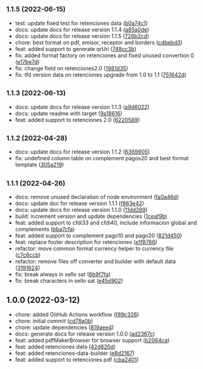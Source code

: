 ## <small>1.1.5 (2022-06-15)</small>

* test: update fixed test for retenciones data ([b0a74c1](https://github.com/nodecfdi/cfdi-to-pdf/commit/b0a74c1))
* docs: update docs for release version 1.1.4 ([a85a0de](https://github.com/nodecfdi/cfdi-to-pdf/commit/a85a0de))
* docs: update docs for release version 1.1.5 ([726b2cd](https://github.com/nodecfdi/cfdi-to-pdf/commit/726b2cd))
* chore: best format on pdf, emisor, receptor and borders ([cdbebd3](https://github.com/nodecfdi/cfdi-to-pdf/commit/cdbebd3))
* feat: added support to generate qrUrl ([748cc3b](https://github.com/nodecfdi/cfdi-to-pdf/commit/748cc3b))
* fix: added format factory on retenciones and fixed unused convertion 0 ([e17be7d](https://github.com/nodecfdi/cfdi-to-pdf/commit/e17be7d))
* fix: change field on retenciones2.0 ([1981d35](https://github.com/nodecfdi/cfdi-to-pdf/commit/1981d35))
* fix: tfd version data on retenciones upgrade from 1.0 to 1.1 ([751642d](https://github.com/nodecfdi/cfdi-to-pdf/commit/751642d))



## <small>1.1.3 (2022-06-13)</small>

* docs: update docs for release version 1.1.3 ([a9d6022](https://github.com/nodecfdi/cfdi-to-pdf/commit/a9d6022))
* docs: update readme with target ([9a18616](https://github.com/nodecfdi/cfdi-to-pdf/commit/9a18616))
* feat: added support to retenciones 2.0 ([6220589](https://github.com/nodecfdi/cfdi-to-pdf/commit/6220589))



## <small>1.1.2 (2022-04-28)</small>

* docs: update docs for release version 1.1.2 ([6369905](https://github.com/nodecfdi/cfdi-to-pdf/commit/6369905))
* fix: undefined column table on complement pagos20 and best format template ([305a219](https://github.com/nodecfdi/cfdi-to-pdf/commit/305a219))



## <small>1.1.1 (2022-04-26)</small>

* docs: remove unused declaration of node environment ([fa0a46d](https://github.com/nodecfdi/cfdi-to-pdf/commit/fa0a46d))
* docs: update doc for release version 1.1.1 ([f863e42](https://github.com/nodecfdi/cfdi-to-pdf/commit/f863e42))
* docs: update docs for release version 1.1.0 ([11dd289](https://github.com/nodecfdi/cfdi-to-pdf/commit/11dd289))
* build: increment version and update dependencies ([1ceaf9b](https://github.com/nodecfdi/cfdi-to-pdf/commit/1ceaf9b))
* feat: added support to cfdi33 and cfdi40, include informacion global and complements ([bba7cfa](https://github.com/nodecfdi/cfdi-to-pdf/commit/bba7cfa))
* feat: added support to complement pago10 and pago20 ([821d450](https://github.com/nodecfdi/cfdi-to-pdf/commit/821d450))
* feat: replace footer description for retenciones ([e1f8786](https://github.com/nodecfdi/cfdi-to-pdf/commit/e1f8786))
* refactor: move common format currency helper to currency file ([c7c6ccb](https://github.com/nodecfdi/cfdi-to-pdf/commit/c7c6ccb))
* refactor: remove files off converter and builder with default data ([3191624](https://github.com/nodecfdi/cfdi-to-pdf/commit/3191624))
* fix: break always in sello sat ([6b9f7fa](https://github.com/nodecfdi/cfdi-to-pdf/commit/6b9f7fa))
* fix: break characters in sello sat ([e45d902](https://github.com/nodecfdi/cfdi-to-pdf/commit/e45d902))



## 1.0.0 (2022-03-12)

* chore: added GitHub Actions workflow ([f89c326](https://github.com/nodecfdi/cfdi-to-pdf/commit/f89c326))
* chore: initial commit ([cd78a0b](https://github.com/nodecfdi/cfdi-to-pdf/commit/cd78a0b))
* chore: update dependencies ([819aee4](https://github.com/nodecfdi/cfdi-to-pdf/commit/819aee4))
* docs: generate docs for release version 1.0.0 ([ad2367c](https://github.com/nodecfdi/cfdi-to-pdf/commit/ad2367c))
* feat: added pdfMakerBrowser for browser support ([b2064ca](https://github.com/nodecfdi/cfdi-to-pdf/commit/b2064ca))
* feat: added retenciones data ([42d820d](https://github.com/nodecfdi/cfdi-to-pdf/commit/42d820d))
* feat: added retenciones-data-builder ([e8d2167](https://github.com/nodecfdi/cfdi-to-pdf/commit/e8d2167))
* feat: added support to retenciones pdf ([cba2401](https://github.com/nodecfdi/cfdi-to-pdf/commit/cba2401))



